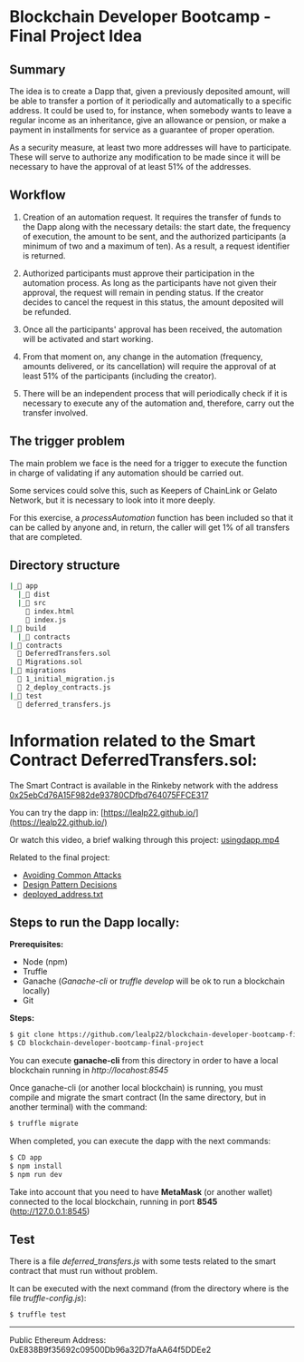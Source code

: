# Blockchain Developer Bootcamp - Final Project Idea

## Summary

The idea is to create a Dapp that, given a previously deposited amount, will be able to transfer a portion of it periodically and automatically to a specific address. It could be used to, for instance, when somebody wants to leave a regular income as an inheritance, give an allowance or pension, or make a payment in installments for service as a guarantee of proper operation. 

As a security measure, at least two more addresses will have to participate. These will serve to authorize any modification to be made since it will be necessary to have the approval of at least 51% of the addresses.

## Workflow 

1. Creation of an automation request. It requires the transfer of funds to the Dapp along with the necessary details: the start date, the frequency of execution, the amount to be sent, and the authorized participants (a minimum of two and a maximum of ten). As a result, a request identifier is returned.

2. Authorized participants must approve their participation in the automation process. As long as the participants have not given their approval, the request will remain in pending status. If the creator decides to cancel the request in this status, the amount deposited will be refunded.

3. Once all the participants' approval has been received, the automation will be activated and start working.

4. From that moment on, any change in the automation (frequency, amounts delivered, or its cancellation) will require the approval of at least 51% of the participants (including the creator).

5. There will be an independent process that will periodically check if it is necessary to execute any of the automation and, therefore, carry out the transfer involved.

## The trigger problem

The main problem we face is the need for a trigger to execute the function in charge of validating if any automation should be carried out.

Some services could solve this, such as Keepers of ChainLink or Gelato Network, but it is necessary to look into it more deeply.

For this exercise, a _processAutomation_ function has been included so that it can be called by anyone and, in return, the caller will get 1% of all transfers that are completed.

## Directory structure ##

```bash
|_📁 app
  |_📁 dist
  |_📁 src
    📝 index.html
    📝 index.js
|_📁 build
  |_📁 contracts
|_📁 contracts
  📝 DeferredTransfers.sol
  📝 Migrations.sol
|_📁 migrations
  📝 1_initial_migration.js
  📝 2_deploy_contracts.js
|_📁 test
  📝 deferred_transfers.js
```

# Information related to the Smart Contract **DeferredTransfers.sol**:

The Smart Contract is available in the Rinkeby network with the address [0x25ebCd76A15F982de93780CDfbd764075FFCE317](https://rinkeby.etherscan.io/address/0x25ebCd76A15F982de93780CDfbd764075FFCE317)

You can try the dapp in:
[https://lealp22.github.io/](https://lealp22.github.io/)

Or watch this video, a brief walking through this project:
[usingdapp.mp4](./usingdapp.mp4)

Related to the final project:
- [Avoiding Common Attacks](./avoiding_common_attacks.md)
- [Design Pattern Decisions](./design_pattern_decisions.md)
- [deployed_address.txt](./deployed_address.txt)

## Steps to run the Dapp locally:

**Prerequisites:**
- Node (npm)
- Truffle
- Ganache (_Ganache-cli_ or _truffle develop_ will be ok to run a blockchain locally)
- Git

**Steps:**

```bash
$ git clone https://github.com/lealp22/blockchain-developer-bootcamp-final-project.git
$ CD blockchain-developer-bootcamp-final-project
```
You can execute **ganache-cli** from this directory in order to have a local blockchain running in _http://locahost:8545_

Once ganache-cli (or another local blockchain) is running, you must compile and migrate the smart contract (In the same directory, but in another terminal) with the command:

```bash
$ truffle migrate
```
When completed, you can execute the dapp with the next commands:
```bash
$ CD app
$ npm install
$ npm run dev
```
Take into account that you need to have **MetaMask** (or another wallet) connected to the local blockchain, running in port **8545** (http://127.0.0.1:8545)

## Test ##

There is a file _deferred_transfers.js_ with some tests related to the smart contract that must run without problem.

It can be executed with the next command (from the directory where is the file _truffle-config.js_):
```
$ truffle test
```

******
Public Ethereum Address: 0xE838B9f35692c09500Db96a32D7faAA64f5DDEe2